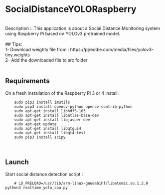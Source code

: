 # SocialDistanceYOLORaspberry
<br />
Description :: This application is about a Social Distance Monitoring system using Raspberry Pi based on YOLOv3 pretrained model.<br /><br />
## Tips:<br />
1- Download weights file from : https://pjreddie.com/media/files/yolov3-tiny.weights
<br />2- Add the downloaded file to src folder<br />
<br />

## Requirements
On a fresh installation of the Raspberry Pi 3 or 4 install:<br />

        sudo pip3 install imutils
        sudo pip3 install opencv-python opencv-contrib-python
        sudo apt-get install libhdf5-103
        sudo apt-get install libatlas-base-dev
        sudo apt-get install libjasper-dev
        sudo apt-get update
        sudo apt-get install libqtgui4
        sudo apt-get install libqt4-test
        sudo pip3 install scipy
<br />

## Launch
Start social distance detection script : <br />

        # LD_PRELOAD=/usr/lib/arm-linux-gnueabihf/libatomic.so.1.2.0 python3 realtime_yolo_cpu.py

